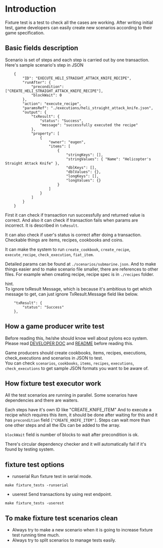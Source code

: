 # Introduction

Fixture test is a test to check all the cases are working.
After writing initial test, game developers can easily create new scenarios according to their game specification.

## Basic fields description

Scenario is set of steps and each step is carried out by one transaction.  
Here's sample scenario's step in JSON

```
    {
        "ID": "EXECUTE_HELI_STRAIGHT_ATTACK_KNIFE_RECIPE",        
        "runAfter": {
            "precondition": ["CREATE_HELI_STRAIGHT_ATTACK_KNIFE_RECIPE"],
            "blockWait": 0
        },
        "action": "execute_recipe",
        "paramsRef": "./executions/heli_straight_attack_knife.json",
        "output": {
            "txResult": {
                "status": "Success",
                "message": "successfully executed the recipe"
            },
            "property": [
                {
                    "owner": "eugen",
                    "items": [
                        {
                            "stringKeys": [],
                            "stringValues": { "Name": "Helicopter's Straight Attack Knife" },
                            "dblKeys": [],
                            "dblValues": {},
                            "longKeys": [],
                            "longValues": {}
                        }
                    ]
                }
            ]
        }
    }
```

First it can check if transaction run successfully and returned value is correct.
And also it can check if transaction fails when params are incorrect.
It is described in `txResult`.

It can also check if user's status is correct after doing a transaction.
Checkable things are items, recipes, cookbooks and coins.

It can make the system to run `create_cookbook`, `create_recipe`, `execute_recipe`, `check_execution`, `fiat_item`.

Detailed params can be found at `./scenarios/submarine.json`.
And to make things easier and to make scenario file smaller, there are references to other files.
For example when creating recipe, recipe spec is in `./recipes` folder.

hint.  
To ignore txResult Message, which is because it's ambitious to get which message to get, can just ignore TxResult.Message field like below.
```
    "txResult": {
        "status": "Success"
    },
```

## How a game producer write test 

Before reading this, he/she should know well about pylons eco system. Please read [DEVELOPER DOC](https://github.com/Pylons-tech/pylons/blob/master/DEVELOPER_DOC.md) and [README](https://github.com/Pylons-tech/pylons/blob/master/README.md) before reading this.

Game producers should create cookbooks, items, recipes, executions, check_executions and scenarios in JSON to test.  
You can check `scenarios`, `cookbooks`, `items`, `recipes`, `executions`, `check_executions` to get sample JSON formats you want to be aware of.

## How fixture test executor work

All the test scenarios are running in parallel. Some scenarios have dependencies and there are waiters.

Each steps have it's own ID like "CREATE_KNIFE_ITEM"
And to execute a recipe which requires this item, it should be done after waiting for this and it has `precondition` field `["CREATE_KNIFE_ITEM"]`.
Steps can wait more than one other steps and all the IDs can be added to the array.

`blockWait` field is number of blocks to wait after precondition is ok.

There's circular dependency checker and it will automatically fail if it's found by testing system.

## fixture test options

- runserial
Run fixture test in serial mode.
```
make fixture_tests -runserial
```

- userest
Send transactions by using rest endpoint.
```
make fixture_tests -userest
```

## To make fixture test scenarios clean

- Always try to make a new scenario when it is going to increase fixture test running time much.
- Always try to split scenarios to manage tests easily. 